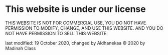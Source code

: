 # This website is under our license

THIS WEBSITE IS NOT FOR COMMERCIAL USE, YOU DO NOT HAVE PERMISSION TO MODIFY, CHANGE, AND USE THIS WEBSITE. AND YOU DO NOT HAVE PERMISSION TO SELL THIS WEBSITE.
  
last modified: 19 October 2020, changed by Aldhanekaa 
© 2020 by Madinah Class

